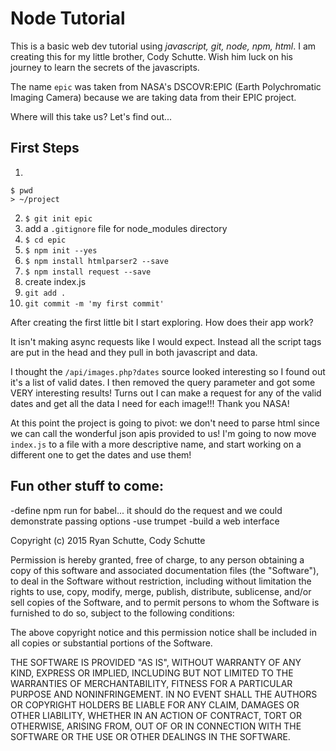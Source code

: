 # Node Tutorial

This is a basic web dev tutorial using *javascript, git, node, npm, html*. I am creating this for my little brother, Cody Schutte. Wish him luck on his journey to learn the secrets of the javascripts.

The name `epic` was taken from NASA's DSCOVR:EPIC (Earth Polychromatic Imaging Camera) because we are taking data from their EPIC project.

Where will this take us? Let's find out...

## First Steps

1.
```
$ pwd
> ~/project
```
2. `$ git init epic`
3. add a `.gitignore` file for node_modules directory
2. `$ cd epic`
3. `$ npm init --yes`
4. `$ npm install htmlparser2 --save`
5. `$ npm install request --save`
4. create index.js
6. `git add .`
7. `git commit -m 'my first commit'`

After creating the first little bit I start exploring. How does their app work?

It isn't making async requests like I would expect. Instead all the script tags are put in the head and they pull in both javascript and data.

I thought the `/api/images.php?dates` source looked interesting so I found out it's a list of valid dates. I then removed the query parameter and got some VERY interesting results! Turns out I can make a request for any of the valid dates and get all the data I need for each image!!! Thank you NASA!

At this point the project is going to pivot: we don't need to parse html since we can call the wonderful json apis provided to us! I'm going to now move `index.js` to a file with a more descriptive name, and start working on a different one to get the dates and use them!



## Fun other stuff to come:

-define npm run for babel... it should do the request and we could demonstrate passing options
-use trumpet
-build a web interface




Copyright (c) 2015 Ryan Schutte, Cody Schutte



Permission is hereby granted, free of charge, to any person obtaining a copy
of this software and associated documentation files (the "Software"), to deal
in the Software without restriction, including without limitation the rights
to use, copy, modify, merge, publish, distribute, sublicense, and/or sell
copies of the Software, and to permit persons to whom the Software is
furnished to do so, subject to the following conditions:



The above copyright notice and this permission notice shall be included in
all copies or substantial portions of the Software.



THE SOFTWARE IS PROVIDED "AS IS", WITHOUT WARRANTY OF ANY KIND, EXPRESS OR
IMPLIED, INCLUDING BUT NOT LIMITED TO THE WARRANTIES OF MERCHANTABILITY,
FITNESS FOR A PARTICULAR PURPOSE AND NONINFRINGEMENT.  IN NO EVENT SHALL THE
AUTHORS OR COPYRIGHT HOLDERS BE LIABLE FOR ANY CLAIM, DAMAGES OR OTHER
LIABILITY, WHETHER IN AN ACTION OF CONTRACT, TORT OR OTHERWISE, ARISING FROM,
OUT OF OR IN CONNECTION WITH THE SOFTWARE OR THE USE OR OTHER DEALINGS IN
THE SOFTWARE.
